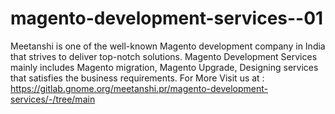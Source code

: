# magento-development-services--01
Meetanshi is one of the well-known Magento development company in India that strives to deliver top-notch solutions. Magento Development Services mainly includes Magento migration, Magento Upgrade, Designing services that satisfies the business requirements. For More Visit us at : https://gitlab.gnome.org/meetanshi.pr/magento-development-services/-/tree/main
